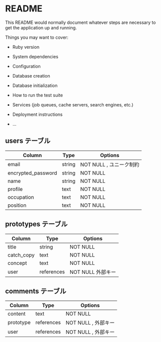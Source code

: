 # README

This README would normally document whatever steps are necessary to get the
application up and running.

Things you may want to cover:

* Ruby version

* System dependencies

* Configuration

* Database creation

* Database initialization

* How to run the test suite

* Services (job queues, cache servers, search engines, etc.)

* Deployment instructions

* ...


## users テーブル

| Column             | Type   | Options                |
| ------------------ | ------ | -----------------------|
| email              | string | NOT NULL , ユニーク制約 |
| encrypted_password | string | NOT NULL               |
| name               | string | NOT NULL               |
| profile            | text   | NOT NULL               |
| occupation         | text   | NOT NULL               |
| position           | text   | NOT NULL               |


## prototypes テーブル

| Column      | Type       | Options          |
| ----------- | ---------- | ---------------- |
| title       | string     | NOT NULL         |
| catch_copy  | text       | NOT NULL         |
| concept     | text       | NOT NULL         |
| user        | references | NOT NULL 外部キー |


## comments テーブル

| Column      | Type       | Options            |
| ----------- | ---------- | ------------------ |
| content     | text       | NOT NULL           |
| prototype   | references | NOT NULL , 外部キー |
| user        | references | NOT NULL , 外部キー |


